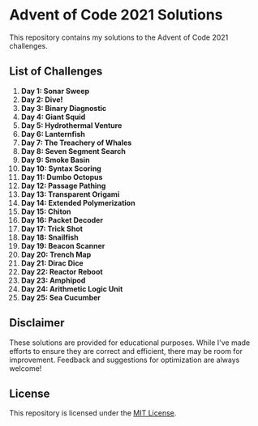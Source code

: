 # Advent of Code 2021 Solutions

This repository contains my solutions to the Advent of Code 2021 challenges.

## List of Challenges

1. **Day 1: Sonar Sweep**
2. **Day 2: Dive!**
3. **Day 3: Binary Diagnostic**
4. **Day 4: Giant Squid**
5. **Day 5: Hydrothermal Venture**
6. **Day 6: Lanternfish**
7. **Day 7: The Treachery of Whales**
8. **Day 8: Seven Segment Search**
9. **Day 9: Smoke Basin**
10. **Day 10: Syntax Scoring**
11. **Day 11: Dumbo Octopus**
12. **Day 12: Passage Pathing**
13. **Day 13: Transparent Origami**
14. **Day 14: Extended Polymerization**
15. **Day 15: Chiton**
16. **Day 16: Packet Decoder**
17. **Day 17: Trick Shot**
18. **Day 18: Snailfish**
19. **Day 19: Beacon Scanner**
20. **Day 20: Trench Map**
21. **Day 21: Dirac Dice**
22. **Day 22: Reactor Reboot**
23. **Day 23: Amphipod**
24. **Day 24: Arithmetic Logic Unit**
25. **Day 25: Sea Cucumber**

## Disclaimer

These solutions are provided for educational purposes. While I've made efforts to ensure they are correct and efficient, there may be room for improvement. Feedback and suggestions for optimization are always welcome!

## License

This repository is licensed under the [MIT License](LICENSE).
